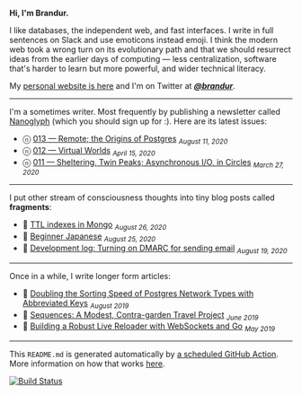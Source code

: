 **Hi, I'm Brandur.**

I like databases, the independent web, and fast interfaces. I write in full sentences on Slack and use emoticons instead emoji. I think the modern web took a wrong turn on its evolutionary path and that we should resurrect ideas from the earlier days of computing — less centralization, software that's harder to learn but more powerful, and wider technical literacy.

My [personal website is here](https://brandur.org) and I'm on Twitter at [***@brandur***](https://twitter.com/brandur).

---

I'm a sometimes writer. Most frequently by publishing a newsletter called [Nanoglyph](https://brandur.org/newsletter#nanoglyph) (which you should sign up for :). Here are its latest issues:

* ⓝ [013 — Remote; the Origins of Postgres](https://brandur.org/nanoglyphs/013-remote) <sub><em>August 11, 2020</em></sub>
* ⓝ [012 — Virtual Worlds](https://brandur.org/nanoglyphs/012-virtual-worlds) <sub><em>April 15, 2020</em></sub>
* ⓝ [011 — Sheltering, Twin Peaks; Asynchronous I/O, in Circles](https://brandur.org/nanoglyphs/011-shelter) <sub><em>March 27, 2020</em></sub>

---

I put other stream of consciousness thoughts into tiny blog posts called **fragments**:

* 🐚 [TTL indexes in Mongo](https://brandur.org/fragments/ttl-indexes) <sub><em>August 26, 2020</em></sub>
* 🐚 [Beginner Japanese](https://brandur.org/fragments/beginner-japanese) <sub><em>August 25, 2020</em></sub>
* 🐚 [Development log: Turning on DMARC for sending email](https://brandur.org/fragments/dmarc) <sub><em>August 19, 2020</em></sub>

---

Once in a while, I write longer form articles:

* 📖 [Doubling the Sorting Speed of Postgres Network Types with Abbreviated Keys](https://brandur.org/sortsupport-inet) <sub><em>August 2019</em></sub>
* 📖 [Sequences: A Modest, Contra-garden Travel Project](https://brandur.org/sequences-project) <sub><em>June 2019</em></sub>
* 📖 [Building a Robust Live Reloader with WebSockets and Go](https://brandur.org/live-reload) <sub><em>May 2019</em></sub>

---

This `README.md` is generated automatically by [a scheduled GitHub Action](https://github.com/brandur/brandur/blob/master/.github/workflows/ci.yml). More information on how that works [here](https://simonwillison.net/2020/Jul/10/self-updating-profile-readme/).

[![Build Status](https://github.com/brandur/brandur/workflows/brandur%20CI/badge.svg)](https://github.com/brandur/brandur/actions)
